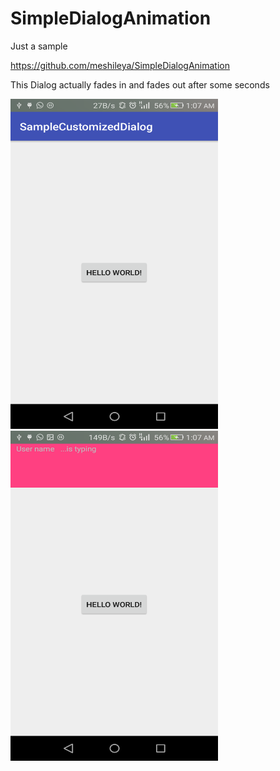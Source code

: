 # SimpleDialogAnimation

Just a sample 

https://github.com/meshileya/SimpleDialogAnimation

This Dialog actually fades in and fades out after some seconds

<img src="https://github.com/meshileya/SimpleDialogAnimation/blob/master/1.png" width="332px" height="528px">   <img src="https://github.com/meshileya/SimpleDialogAnimation/blob/master/2.png" width="332px" height="528px">
